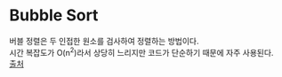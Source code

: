 # Bubble Sort
버블 정렬은 두 인접한 원소를 검사하여 정렬하는 방법이다.  
시간 복잡도가 O(n<sup>2</sup>)라서 상당히 느리지만 코드가 단순하기 때문에 자주 사용된다.  
[출처](https://ko.wikipedia.org/wiki/%EA%B1%B0%ED%92%88_%EC%A0%95%EB%A0%AC)